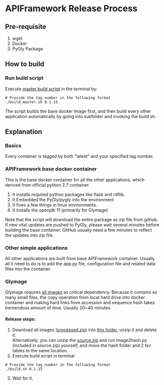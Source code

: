 # APIFramework Release Process

## Pre-requisite
1. wget
2. Docker
3. PyGly Package

## How to build
### Run build script
Execute [master build script](https://github.com/glygen-glycan-data/APIFramework/blob/main/src/AutoBuild/build_master.sh) in the terminal by:
```
# Provide the tag number in the following format
./build_master.sh 0.1.15
```
The script builds the base docker image first, and then build every other application automatically by going into subfolder and invoking the build.sh.

## Explanation

### Basics
Every container is tagged by both "latest" and your specified tag number.

### APIFramework base docker container
This is the base docker container for all the other applications, which derived from official python 2.7 container.
1. It installs required python packages like flask and rdflib.
2. It Embedded the PyGly/pygly into the environment
3. It fixes a few things in linux environments.
4. It installs the openjdk 11 (primarily for Glymage)

Note that the script will download the entire package as zip file from github. If new vital updates are pushed to PyGly, please wait several minutes before building the base container. GitHub usually need a few minutes to reflect the updates into zip file.


### Other simple applications
All other applications are built from base APIFramework container. Usually all it need to do is to add the app.py file, configuration file and related data files into the container.

### Glymage
Glymage requires [all images](https://github.com/glygen-glycan-data/APIFramework/releases/tag/V0.1.1-images) as critical dependency.
Because it contains so many small files, the copy operation from local hard drive into docker container and making hard links from accession and sequence hash takes tremendous amount of time. Usually 20~40 minutes.

#### Release steps:
1. Download all images ([processed.zip](https://github.com/glygen-glycan-data/APIFramework/releases/tag/V0.2.0-GlymageDependacy)) into [this folder](https://github.com/glygen-glycan-data/APIFramework/tree/main/src/Application/Glymage/image), unzip it and delete it.<br>
Alternatively, you can unzip the [source.zip](https://github.com/glygen-glycan-data/APIFramework/releases/tag/V0.2.0-GlymageDependacy) and run image2hash.py (included in source.zip) yourself, and move the hash folder and 2 tsv tables to the same location.
2. Execute build script in terminal
```
# Provide the tag number in the following format
./build.sh 0.1.15
```
3. Wait for it.


















